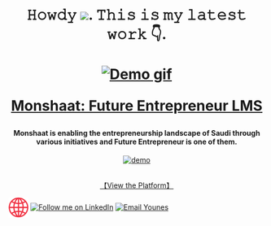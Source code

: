 <h1 align="center">
𝙷𝚘𝚠𝚍𝚢 <img src="https://github.com/TheDudeThatCode/TheDudeThatCode/blob/master/Assets/Hi.gif" width="29px">. 𝚃𝚑𝚒𝚜 𝚒𝚜 𝚖𝚢 𝚕𝚊𝚝𝚎𝚜𝚝 𝚠𝚘𝚛𝚔 👇.
<br/>
<br/>
<a href="https://monshaat.bhr.sa" target="_blank"><img src="https://github.com/younes-alturkey/younes-alturkey/blob/main/images/monshaat-lms-demo.gif" alt="Demo gif" width="80"/></a>

<a href="https://monshaat.bhr.sa" target="_blank">Monshaat: Future Entrepreneur LMS</a>

</h1>
<h4 align="center">Monshaat is enabling the entrepreneurship landscape of Saudi through various initiatives and Future Entrepreneur is one of them.</h4>

<div align="center">
  <a href="https://bit-chunk.netlify.app" target="_blank"><img src="https://github.com/younes-alturkey/younes-alturkey/blob/main/images/nuqtah-quick-demo.gif" alt="demo"/></a>
  </br>
  </br>
  
  [【View the Platform】](https://monshaat.bhr.sa)
  
</div>

[<img src="https://github.com/younes-alturkey/younes-alturkey/blob/main/images/website.png" height="40em" align="center" alt="Younes Website" title="Visit my website"/>](https://younes.ninja)
[<img src="https://raw.githubusercontent.com/Raymo111/Raymo111/master/socials/linkedin.png" height="40em" align="center" alt="Follow me on LinkedIn" title="Follow Younes on LinkedIn"/>](https://www.linkedin.com/in/younes-alturkey)
[<img src="https://img.icons8.com/fluent/48/000000/email-open.png" height="40em" align="center" alt="Email Younes" title="Email me"/>](mailto:hi@younes.ninja)
